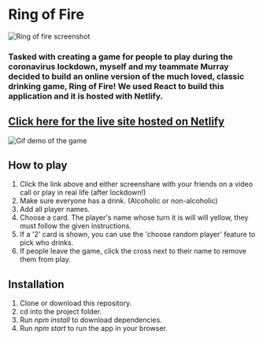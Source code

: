 # Ring of Fire
![Ring of fire screenshot](../public/Screenshot%202020-04-19%20at%2020.01.58.png)


### Tasked with creating a game for people to play during the coronavirus lockdown, myself and my teammate Murray decided to build an online version of the much loved, classic drinking game, Ring of Fire! We used React to build this application and it is hosted with Netlify.

## **[Click here for the live site hosted on Netlify](https://ringoffire.netlify.app/)**

![Gif demo of the game](../public/demorof.gif)

## How to play
1) Click the link above and either screenshare with your friends on a video call or play in real life (after lockdown!)
2) Make sure everyone has a drink. (Alcoholic or non-alcoholic)
3) Add all player names.
4) Choose a card. The player's name whose turn it is will will yellow, they must follow the given instructions.
5) If a '2' card is shown, you can use the 'choose random player' feature to pick who drinks. 
6) If people leave the game, click the cross next to their name to remove them from play.  

## Installation
1) Clone or download this repository.
2) cd into the project folder.
3) Run *npm install* to download dependencies.
4) Run *npm start* to run the app in your browser.
